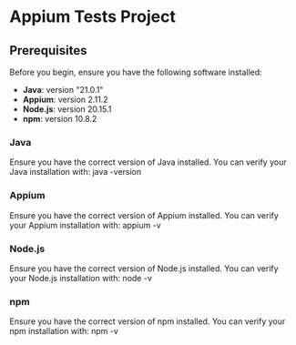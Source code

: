 # Appium Tests Project

## Prerequisites

Before you begin, ensure you have the following software installed:

- **Java**: version "21.0.1"
- **Appium**: version 2.11.2
- **Node.js**: version 20.15.1
- **npm**: version 10.8.2

### Java
Ensure you have the correct version of Java installed. You can verify your Java installation with:
  	java -version

###  Appium
Ensure you have the correct version of Appium installed. You can verify your Appium installation with:
  	appium -v

###  Node.js
Ensure you have the correct version of Node.js installed. You can verify your Node.js installation with:
  	node -v

###  npm
Ensure you have the correct version of npm installed. You can verify your npm installation with:
  	npm -v


